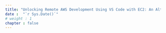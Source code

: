 ```yaml
---
title: "Unlocking Remote AWS Development Using VS Code with EC2: An Alternative to Cloud9"
date :  "`r Sys.Date()`" 
# weight : 1
chapter : false
---
```


